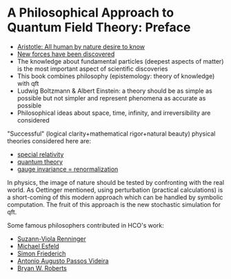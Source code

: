 # A Philosophical Approach to Quantum Field Theory: Preface
- [Aristotle: All human by nature desire to know](classics.mit.edu/Aristotle/metaphysics.html)
- [New forces have been discovered](10.1103/PhysRevLett.116.042501)
- The knowledge about fundamental particles (deepest aspects of matter) is the most important aspect of scientific  discoveries
- This book combines philosophy (epistemology: theory of knowledge) with qft
- Ludwig Boltzmann & Albert Einstein: a theory should be as simple as possible but not simpler and represent phenomena as accurate as possible
- Philosophical ideas about space, time, infinity, and irreversibility are considered

"Successful" (logical clarity+mathematical rigor+natural beauty) physical theories considered here are: 
- [special relativity](https://en.wikipedia.org/wiki/Special_relativity)
- [quantum theory](https://en.wikipedia.org/wiki/Quantum_theory)
- [gauge invariance = renormalization](http://www.scholarpedia.org/article/Gauge_invariance)

In physics, the image of nature should be tested by confronting with the real world.
As Oettinger mentioned, using perturbation (practical calculations) is a short-coming of this modern approach which can
be handled by symbolic computation. The fruit of this approach is the new stochastic simulation for qft.

Some famous philosophers contributed in HCO's work:
- [Suzann-Viola Renninger](https://www.econ.uzh.ch/en/people/adjunctfaculty/renninger.htm)
- [Michael Esfeld](http://www.michaelesfeld.com)
- [Simon Friederich](http://simonfriederich.eu)
- [Antonio Augusto Passos Videira](http://www.ppgfil.uerj.br/index.php/docentes/corpo-permanente/antonio-augusto-passos-videira/)
- [Bryan W. Roberts](https://personal.lse.ac.uk/robert49/)
